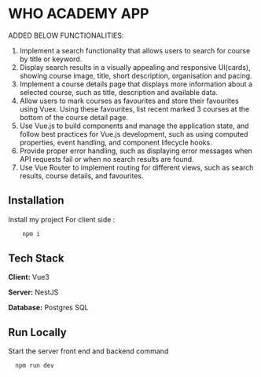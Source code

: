 
# WHO ACADEMY APP
ADDED BELOW FUNCTIONALITIES:

1. Implement a search functionality that allows users to search for course by title or
keyword.
2. Display search results in a visually appealing and responsive UI(cards), showing
course image, title, short description, organisation and pacing.
3. Implement a course details page that displays more information about a selected
course, such as title, description and available data.
4. Allow users to mark courses as favourites and store their favourites using Vuex.
Using these favourites, list recent marked 3 courses at the bottom of the course
detail page.
5. Use Vue.js to build components and manage the application state, and follow best
practices for Vue.js development, such as using computed properties, event
handling, and component lifecycle hooks.
6. Provide proper error handling, such as displaying error messages when API requests
fail or when no search results are found.
7. Use Vue Router to implement routing for different views, such as search results,
course details, and favourites.


## Installation

Install my project For client side : 

```bash
    npm i
```
    
## Tech Stack

**Client:** Vue3

**Server:** NestJS

**Database:** Postgres SQL


## Run Locally

Start the server front end and backend command

```bash
  npm run dev
```
